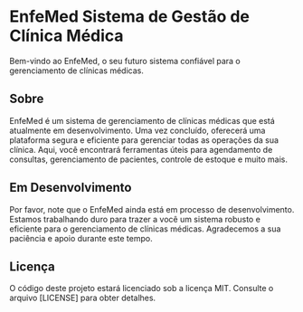 # EnfeMed Sistema de Gestão de Clínica Médica

Bem-vindo ao EnfeMed, o seu futuro sistema confiável para o gerenciamento de clínicas médicas.

## Sobre

EnfeMed é um sistema de gerenciamento de clínicas médicas que está atualmente em desenvolvimento. Uma vez concluído, oferecerá uma plataforma segura e eficiente para gerenciar todas as operações da sua clínica. Aqui, você encontrará ferramentas úteis para agendamento de consultas, gerenciamento de pacientes, controle de estoque e muito mais.

## Em Desenvolvimento

Por favor, note que o EnfeMed ainda está em processo de desenvolvimento. Estamos trabalhando duro para trazer a você um sistema robusto e eficiente para o gerenciamento de clínicas médicas. Agradecemos a sua paciência e apoio durante este tempo.

## Licença

O código deste projeto estará licenciado sob a licença MIT. Consulte o arquivo [LICENSE] para obter detalhes.
